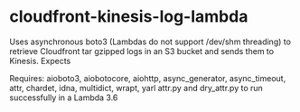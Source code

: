 # cloudfront-kinesis-log-lambda
Uses asynchronous boto3 (Lambdas do not support /dev/shm threading) to retrieve Cloudfront tar gzipped logs in an S3 bucket and sends them to Kinesis. Expects 

Requires: aioboto3, aiobotocore, aiohttp, async_generator, async_timeout, attr, chardet, idna, multidict, wrapt, yarl attr.py and dry_attr.py to run successfully in a Lambda 3.6
